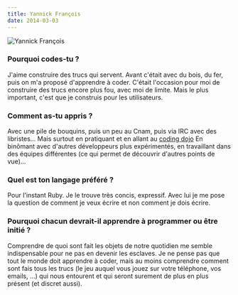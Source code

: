 ```yaml
---
title: Yannick François
date: 2014-03-03
---
```


![Yannick François](http://elsif.fr/images/theme/portrait.jpg)

### Pourquoi codes-tu ?

J'aime construire des trucs qui servent. Avant c'était avec du bois,
du fer, puis on m'a proposé d'apprendre à coder. C'était l'occasion
pour moi de construire des trucs encore plus fou, avec moi de limite.
Mais le plus important, c'est que je construis pour les utilisateurs.

### Comment as-tu appris ?

Avec une pile de bouquins, puis un peu au Cnam, puis via IRC avec des libristes...
Mais surtout en pratiquant et en allant au [coding dojo](http://wiki.agile-france.org/cgi-bin/wiki.pl?DojoDeveloppement)
En binômant avec d'autres développeurs plus expérimentés, en travaillant
dans des équipes différentes (ce qui permet de découvrir d'autres points de vue)...

### Quel est ton langage préféré ?

Pour l'instant Ruby. Je le trouve très concis, expressif. Avec lui je
me pose la question de comment je veux écrire et non comment je dois écrire.

### Pourquoi chacun devrait-il apprendre à programmer ou être initié ?

Comprendre de quoi sont fait les objets de notre quotidien me semble indispensable
pour ne pas en devenir les esclaves. Je ne pense pas que tout le monde
doit apprendre à coder, mais au moins comprendre comment sont fais
tous les trucs (le jeu auquel vous jouez sur votre téléphone, vos emails, ...)
qui nous entourent et qui seront surement de plus en plus présent (et discret aussi).
